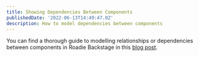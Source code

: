 ```yaml
---
title: Showing Dependencies Between Components
publishedDate: '2022-06-13T14:49:47.0Z'
description: How to model dependencies between components
---
```


You can find a thorough guide to modelling relationships or dependencies between components in Roadie Backstage in this [blog post](https://roadie.io/blog/modelling-software-backstage/).
